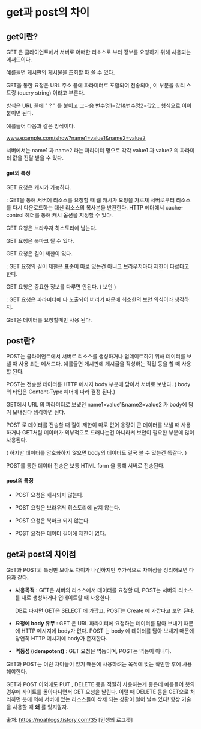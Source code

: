 # get과 post의 차이



## get이란?

 GET 은 클라이언트에서 서버로 어떠한 리소스로 부터 정보를 요청하기 위해 사용되는 메서드이다. 

예를들면 게시판의 게시물을 조회할 때 쓸 수 있다.

GET을 통한 요청은 URL 주소 끝에 파라미터로 포함되어 전송되며, 이 부분을 쿼리 스트링 (query string) 이라고 부른다.

방식은 URL 끝에 " ? " 를 붙이고 그다음 변수명1=값1&변수명2=값2... 형식으로 이어 붙이면 된다.

예를들어 다음과 같은 방식이다. 

www.example.com/show?name1=value1&name2=value2

서버에서는 name1 과 name2 라는 파라미터 명으로 각각 value1 과 value2 의 파라미터 값을 전달 받을 수 있다.



#### get의 특징

GET 요청은 캐시가 가능하다. 

 : GET을 통해 서버에 리소스를 요청할 때 웹 캐시가 요청을 가로채 서버로부터 리소스를 다시 다운로드하는 대신 리소스의 복사본을 반환한다. HTTP 헤더에서 cache-control 헤더를 통해 캐시 옵션을 지정할 수 있다.



GET 요청은 브라우저 히스토리에 남는다.



GET 요청은 북마크 될 수 있다.



GET 요청은 길이 제한이 있다.

 : GET 요청의 길이 제한은 표준이 따로 있는건 아니고 브라우저마다 제한이 다르다고 한다. 



GET 요청은 중요한 정보를 다루면 안된다. ( 보안 )

 : GET 요청은 파라미터에 다 노출되어 버리기 때문에 최소한의 보안 의식이라 생각하자.





GET은 데이터를 요청할때만 사용 된다.





## post란?

 POST는 클라이언트에서 서버로 리소스를 생성하거나 업데이트하기 위해 데이터를 보낼 때 사용 되는 메서드다. 예를들면 게시판에 게시글을 작성하는 작업 등을 할 때 사용할 된다.

POST는 전송할 데이터를 HTTP 메시지 body 부분에 담아서 서버로 보낸다. ( body 의 타입은 Content-Type 헤더에 따라 결정 된다.)

GET에서 URL 의 파라미터로 보냈던 name1=value1&name2=value2 가 body에 담겨 보내진다 생각하면 된다.

POST 로 데이터를 전송할 때 길이 제한이 따로 없어 용량이 큰 데이터를 보낼 때 사용하거나 GET처럼 데이터가 외부적으로 드러나는건 아니라서 보안이 필요한 부분에 많이 사용된다. 

( 하지만 데이터를 암호화하지 않으면 body의 데이터도 결국 볼 수 있는건 똑같다. )

POST를 통한 데이터 전송은 보통 HTML form 을 통해 서버로 전송된다. 



#### post의 특징

- POST 요청은 캐시되지 않는다.

  

- POST 요청은 브라우저 히스토리에 남지 않는다.

  

- POST 요청은 북마크 되지 않는다.

  

- POST 요청은 데이터 길이에 제한이 없다.

 

## get과 post의 차이점

 GET과 POST의 특징만 보아도 차이가 나긴하지만 추가적으로 차이점을 정리해보면 다음과 같다.

 

- **사용목적** : GET은 서버의 리소스에서 데이터를 요청할 때, POST는 서버의 리소스를 새로 생성하거나 업데이트할 때 사용한다.

  DB로 따지면 GET은 SELECT 에 가깝고, POST는 Create 에 가깝다고 보면 된다.

  

- **요청에 body 유무** : GET 은 URL 파라미터에 요청하는 데이터를 담아 보내기 때문에 HTTP 메시지에 body가 없다. POST 는 body 에 데이터를 담아 보내기 때문에 당연히 HTTP 메시지에 body가 존재한다.

  

- **멱등성 (idempotent)** : GET 요청은 멱등이며, POST는 멱등이 아니다.

  [^멱등]: 멱등의 사전적 정의는 연산을 여러 번 적용하더라도 결과가 달라지지 않는 성질을 의미한다.GET은 리소스를 조회한다는 점에서 여러 번 요청하더라도 응답이 똑같을 것 이다. 반대로 POST는 리소스를 새로 생성하거나 업데이트할 때 사용되기 때문에 멱등이 아니라고 볼 수 있다. (POST 요청이 발생하면 서버가 변경될 수 있다.)  

  

GET과 POST는 이런 차이들이 있기 때문에 사용하려는 목적에 맞는 확인한 후에 사용해야한다.

GET과 POST 이외에도 PUT , DELETE 등을 적절히 사용하는게 좋은데 예를들어 봇의 경우에 사이트를 돌아다니면서 GET 요청을 날린다. 이럴 때 DELETE 등을 GET으로 처리하면 봇에 의해 서버에 있는 리소스들이 삭제 되는 상황이 일어 날수 있다! 항상 기술을 사용할 때 **왜** 를 잊지말자.



출처: https://noahlogs.tistory.com/35 [인생의 로그캣]



